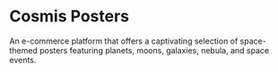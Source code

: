 # Cosmis Posters

An e-commerce platform that offers a captivating selection of space-themed posters featuring planets, moons, galaxies, nebula, and space events.
